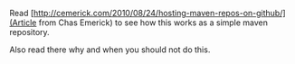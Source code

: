 Read [http://cemerick.com/2010/08/24/hosting-maven-repos-on-github/](Article from Chas Emerick) to see how this works as a simple maven repository.

Also read there why and when you should not do this.
